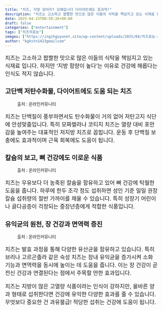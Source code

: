 ```yaml
---
title: "치즈, 지방 덩어리? 오해입니다 다이어트에도 효과적!"
description: "치즈는 고소하고 짭짤한 맛으로 많은 이들의 식탁을 책임지고 있는 식재료 입니다. 하지만 ‘지방 함량이 높다’는 이유로 건강에 해롭다는 인식도 적지 않습니다."
date: 2025-04-15T00:59:26+09:00
draft: false
categories: ["entertainment"]
tags: ["치즈의효능"]
images: ["https://ingihgoyonet.site/wp-content/uploads/2025/04/치즈효능-2-1024x683.jpg", "https://ingihgoyonet.site/wp-content/uploads/2025/04/치즈의효능-2-1024x683.jpg", "https://ingihgoyonet.site/wp-content/uploads/2025/04/치즈-1024x683.jpg"]
author: "kgkstn1423gmailcom"
---
```


<p style="font-size:18px">치즈는 고소하고 짭짤한 맛으로 많은 이들의 식탁을 책임지고 있는 식재료 입니다. 하지만 ‘지방 함량이 높다’는 이유로 건강에 해롭다는 인식도 적지 않습니다.</p> <h2 >고단백 저탄수화물, 다이어트에도 도움 되는 치즈</h2> <figure ><img src="https://ingihgoyonet.site/wp-content/uploads/2025/04/치즈효능-2-1024x683.jpg" alt="" style="aspect-ratio:16/9;object-fit:cover"/><figcaption >출처 : 온라인커뮤니티</figcaption></figure> <p style="font-size:18px">치즈는 단백질이 풍부하면서도 탄수화물이 거의 없어 저탄고지 식단에 안성맞춤입니다. 특히 모짜렐라나 코티지 치즈는 열량 대비 포만감을 높여주는 대표적인 저지방 치즈로 꼽힙니다. 운동 후 단백질 보충에도 효과적이며 근육 회복에도 도움이 됩니다.</p> <h2 >칼슘의 보고, 뼈 건강에도 이로운 식품</h2> <figure ><img src="https://ingihgoyonet.site/wp-content/uploads/2025/04/치즈의효능-2-1024x683.jpg" alt="" style="aspect-ratio:16/9;object-fit:cover"/><figcaption >출처 : 온라인커뮤니티</figcaption></figure> <p style="font-size:18px">치즈는 우유보다 더 농축된 칼슘을 함유하고 있어 뼈 건강에 탁월한 도움을 줍니다. 하루에 한두 조각 정도 섭취하면 성인 기준 일일 권장 칼슘 섭취량의 절반 가까이를 채울 수 있습니다. 특히 성장기 어린이나 골다공증이 걱정되는 중장년층에게 적합한 식품입니다.</p> <h2 >유익균의 원천, 장 건강과 면역력 증진</h2> <figure ><img src="https://ingihgoyonet.site/wp-content/uploads/2025/04/치즈-1024x683.jpg" alt="" style="aspect-ratio:16/9;object-fit:cover"/><figcaption >출처 : 온라인커뮤니티</figcaption></figure> <p style="font-size:18px">치즈는 발효 과정을 통해 다양한 유산균을 함유하고 있습니다. 특히 브리나 고르곤졸라 같은 숙성 치즈는 장내 유익균을 증가시켜 소화 기능과 면역력을 동시에 높이는 데 도움을 줍니다. 이는 장 건강이 곧 전신 건강과 연결된다는 점에서 주목할 만한 효과입니다.</p> <p style="font-size:18px">치즈는 지방이 많은 고열량 식품이라는 인식이 강하지만, 올바른 양과 형태로 섭취한다면 건강에 유익한 다양한 효과를 줄 수 있습니다. 무엇보다 중요한 건 과유불급! 적당한 섭취는 건강에 도움이 됩니다.</p>